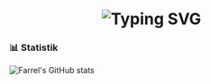 <h1 align="center">
  <img src="https://readme-typing-svg.herokuapp.com?size=28&duration=4000&color=00FFB3&center=true&vCenter=true&width=650&lines=Hi,+saya+Tongel;Seorang+Pelajar+TKJ+%F0%9F%92%BB;Menyukai+Teknologi+dan+Jaringan;Sedang+Belajar+Python+%26+Web+Development;Selamat+Datang+di+Profil+GitHub+saya!+🚀" alt="Typing SVG" />
</h1>

### 📊 Statistik
![Farrel's GitHub stats](https://github-readme-stats.vercel.app/api?username=Henalvaro19&show_icons=true&theme=radical)
